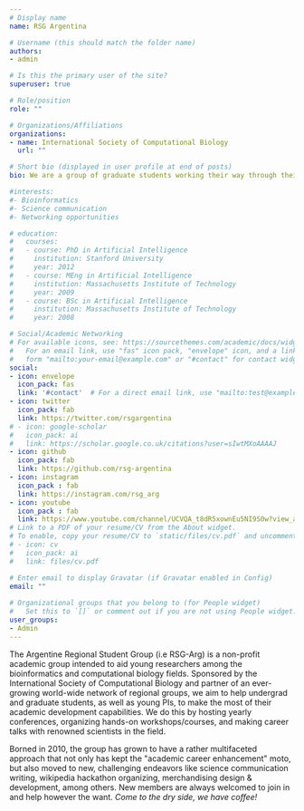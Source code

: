 ```yaml
---
# Display name
name: RSG Argentina

# Username (this should match the folder name)
authors:
- admin

# Is this the primary user of the site?
superuser: true

# Role/position
role: ""

# Organizations/Affiliations
organizations:
- name: International Society of Computational Biology
  url: ""

# Short bio (displayed in user profile at end of posts)
bio: We are a group of graduate students working their way through their PhD in bioinformatics.

#interests:
#- Bioinformatics
#- Science communication
#- Networking opportunities

# education:
#   courses:
#   - course: PhD in Artificial Intelligence
#     institution: Stanford University
#     year: 2012
#   - course: MEng in Artificial Intelligence
#     institution: Massachusetts Institute of Technology
#     year: 2009
#   - course: BSc in Artificial Intelligence
#     institution: Massachusetts Institute of Technology
#     year: 2008

# Social/Academic Networking
# For available icons, see: https://sourcethemes.com/academic/docs/widgets/#icons
#   For an email link, use "fas" icon pack, "envelope" icon, and a link in the
#   form "mailto:your-email@example.com" or "#contact" for contact widget.
social:
- icon: envelope
  icon_pack: fas
  link: '#contact'  # For a direct email link, use "mailto:test@example.org".
- icon: twitter
  icon_pack: fab
  link: https://twitter.com/rsgargentina
# - icon: google-scholar
#   icon_pack: ai
#   link: https://scholar.google.co.uk/citations?user=sIwtMXoAAAAJ
- icon: github
  icon_pack: fab
  link: https://github.com/rsg-argentina
- icon: instagram
  icon_pack : fab
  link: https://instagram.com/rsg_arg
- icon: youtube
  icon_pack : fab
  link: https://www.youtube.com/channel/UCVQA_t8dR5xownEu5NI9S0w?view_as=subscriber
# Link to a PDF of your resume/CV from the About widget.
# To enable, copy your resume/CV to `static/files/cv.pdf` and uncomment the lines below.  
# - icon: cv
#   icon_pack: ai
#   link: files/cv.pdf

# Enter email to display Gravatar (if Gravatar enabled in Config)
email: ""
  
# Organizational groups that you belong to (for People widget)
#   Set this to `[]` or comment out if you are not using People widget.  
user_groups:
- Admin
---
```


The Argentine Regional Student Group (i.e RSG-Arg) is a non-profit academic group intended to aid young researchers among the bioinformatics and computational biology fields. Sponsored by the International Society of Computational Biology and partner of an ever-growing world-wide network of regional groups, we aim to help undergrad and graduate students, as well as young PIs, to make the most of their academic development capabilities. We do this by hosting yearly conferences, organizing hands-on workshops/courses, and making career talks with renowned scientists in the field.

Borned in 2010, the group has grown to have a rather multifaceted approach that not only has kept the "academic career enhancement" moto, but also moved to new, challenging endeavors like science communication writing, wikipedia hackathon organizing, merchandising design & development, among others. New members are always welcomed to join in and help however the want. *Come to the dry side, we have coffee!*
